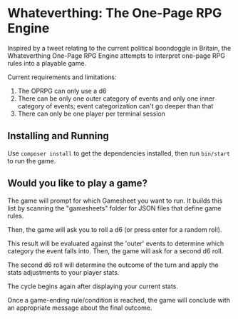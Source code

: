 Whateverthing: The One-Page RPG Engine
======================================

Inspired by a tweet relating to the current political boondoggle in Britain,
the Whateverthing One-Page RPG Engine attempts to interpret one-page RPG
rules into a playable game.

Current requirements and limitations:

1. The OPRPG can only use a d6
2. There can be only one outer category of events and only one inner
   category of events; event categorization can't go deeper than that
3. There can only be one player per terminal session

## Installing and Running
Use `composer install` to get the dependencies installed,
then run `bin/start` to run the game.

## Would you like to play a game?

The game will prompt for which Gamesheet you want to run. It builds this list
by scanning the "gamesheets" folder for JSON files that define game rules.

Then, the game will ask you to roll a d6 (or press enter for a random roll).

This result will be evaluated against the 'outer' events to determine which
category the event falls into. Then, the game will ask for a second d6 roll.

The second d6 roll will determine the outcome of the turn and apply the
stats adjustments to your player stats.

The cycle begins again after displaying your current stats.

Once a game-ending rule/condition is reached, the game will conclude with an
appropriate message about the final outcome.